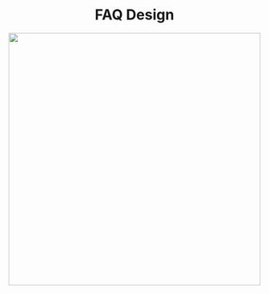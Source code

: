<h1 align="center">FAQ Design</h1>

<p align="center">
<img width="500px"  src="https://user-images.githubusercontent.com/80118217/194127553-cecbf73b-aff1-47f7-83da-94b181f25795.JPG">
</p>

